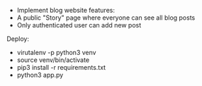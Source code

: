 - Implement blog website features:
- A public "Story" page where everyone can see all blog posts
- Only authenticated user can add new post
  
Deploy:
- virutalenv -p python3 venv 
- source venv/bin/activate
- pip3 install -r requirements.txt
- python3 app.py 
